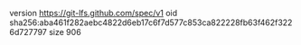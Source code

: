 version https://git-lfs.github.com/spec/v1
oid sha256:aba461f282aebc4822d6eb17c6f7d577c853ca822228fb63f462f3226d727797
size 906
